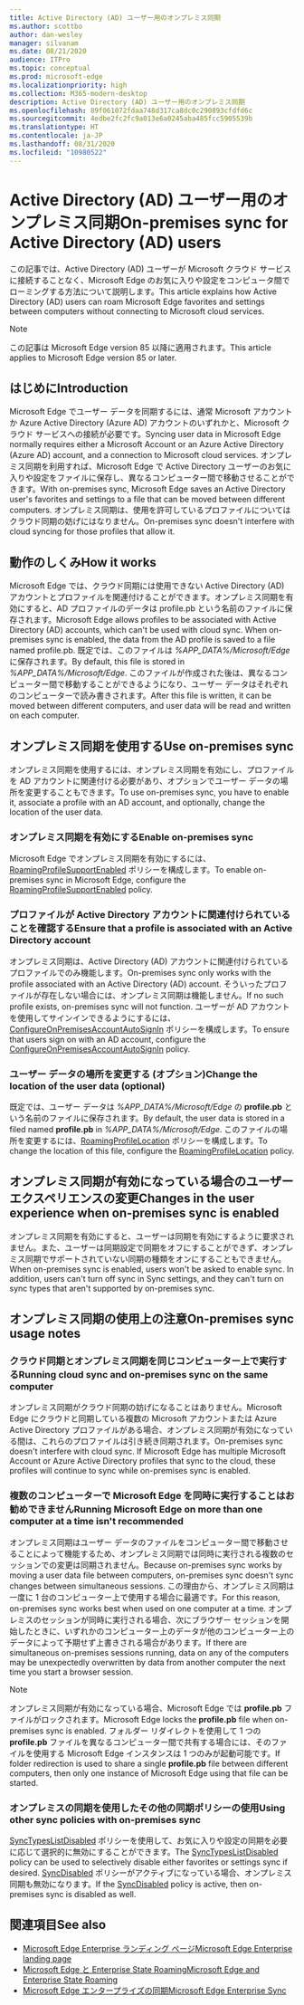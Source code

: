 ```yaml
---
title: Active Directory (AD) ユーザー用のオンプレミス同期
ms.author: scottbo
author: dan-wesley
manager: silvanam
ms.date: 08/21/2020
audience: ITPro
ms.topic: conceptual
ms.prod: microsoft-edge
ms.localizationpriority: high
ms.collection: M365-modern-desktop
description: Active Directory (AD) ユーザー用のオンプレミス同期
ms.openlocfilehash: 89f061072fdaa748d317ca8dc0c290893cfdfd6c
ms.sourcegitcommit: 4edbe2fc2fc9a013e6a0245aba485fcc5905539b
ms.translationtype: HT
ms.contentlocale: ja-JP
ms.lasthandoff: 08/31/2020
ms.locfileid: "10980522"
---
```

# <span data-ttu-id="94a2d-103">Active Directory (AD) ユーザー用のオンプレミス同期</span><span class="sxs-lookup"><span data-stu-id="94a2d-103">On-premises sync for Active Directory (AD) users</span></span>

<span data-ttu-id="94a2d-104">この記事では、Active Directory (AD) ユーザーが Microsoft クラウド サービスに接続することなく、Microsoft Edge のお気に入りや設定をコンピュータ間でローミングする方法について説明します。</span><span class="sxs-lookup"><span data-stu-id="94a2d-104">This article explains how Active Directory (AD) users can roam Microsoft Edge favorites and settings between computers without connecting to Microsoft cloud services.</span></span>

> [!NOTE]
> <span data-ttu-id="94a2d-105">この記事は Microsoft Edge version 85 以降に適用されます。</span><span class="sxs-lookup"><span data-stu-id="94a2d-105">This article applies to Microsoft Edge version 85 or later.</span></span>

## <span data-ttu-id="94a2d-106">はじめに</span><span class="sxs-lookup"><span data-stu-id="94a2d-106">Introduction</span></span>

<span data-ttu-id="94a2d-107">Microsoft Edge でユーザー データを同期するには、通常 Microsoft アカウントか Azure Active Directory (Azure AD) アカウントのいずれかと、Microsoft クラウド サービスへの接続が必要です。</span><span class="sxs-lookup"><span data-stu-id="94a2d-107">Syncing user data in Microsoft Edge normally requires either a Microsoft Account or an Azure Active Directory (Azure AD) account, and a connection to Microsoft cloud services.</span></span> <span data-ttu-id="94a2d-108">オンプレミス同期を利用すれば、Microsoft Edge で Active Directory ユーザーのお気に入りや設定をファイルに保存し、異なるコンピューター間で移動させることができます。</span><span class="sxs-lookup"><span data-stu-id="94a2d-108">With on-premises sync, Microsoft Edge saves an Active Directory user's favorites and settings to a file that can be moved between different computers.</span></span> <span data-ttu-id="94a2d-109">オンプレミス同期は、使用を許可しているプロファイルについてはクラウド同期の妨げにはなりません。</span><span class="sxs-lookup"><span data-stu-id="94a2d-109">On-premises sync doesn't interfere with cloud syncing for those profiles that allow it.</span></span>

## <span data-ttu-id="94a2d-110">動作のしくみ</span><span class="sxs-lookup"><span data-stu-id="94a2d-110">How it works</span></span>

<span data-ttu-id="94a2d-111">Microsoft Edge では、クラウド同期には使用できない Active Directory (AD) アカウントとプロファイルを関連付けることができます。オンプレミス同期を有効にすると、AD プロファイルのデータは profile.pb という名前のファイルに保存されます。</span><span class="sxs-lookup"><span data-stu-id="94a2d-111">Microsoft Edge allows profiles to be associated with Active Directory (AD) accounts, which can't be used with cloud sync. When on-premises sync is enabled, the data from the AD profile is saved to a file named profile.pb.</span></span> <span data-ttu-id="94a2d-112">既定では、このファイルは *%APP_DATA%/Microsoft/Edge* に保存されます。</span><span class="sxs-lookup"><span data-stu-id="94a2d-112">By default, this file is stored in *%APP_DATA%/Microsoft/Edge*.</span></span> <span data-ttu-id="94a2d-113">このファイルが作成された後は、異なるコンピューター間で移動することができるようになり、ユーザー データはそれぞれのコンピューターで読み書きされます。</span><span class="sxs-lookup"><span data-stu-id="94a2d-113">After this file is written, it can be moved between different computers, and user data will be read and written on each computer.</span></span>

## <span data-ttu-id="94a2d-114">オンプレミス同期を使用する</span><span class="sxs-lookup"><span data-stu-id="94a2d-114">Use on-premises sync</span></span>

<span data-ttu-id="94a2d-115">オンプレミス同期を使用するには、オンプレミス同期を有効にし、プロファイルを AD アカウントに関連付ける必要があり、オプションでユーザー データの場所を変更することもできます。</span><span class="sxs-lookup"><span data-stu-id="94a2d-115">To use on-premises sync, you have to enable it, associate a profile with an AD account, and optionally, change the location of the user data.</span></span>

### <span data-ttu-id="94a2d-116">オンプレミス同期を有効にする</span><span class="sxs-lookup"><span data-stu-id="94a2d-116">Enable on-premises sync</span></span>

<span data-ttu-id="94a2d-117">Microsoft Edge でオンプレミス同期を有効にするには、[RoamingProfileSupportEnabled](https://docs.microsoft.com/DeployEdge/microsoft-edge-policies#roamingprofilesupportenabled) ポリシーを構成します。</span><span class="sxs-lookup"><span data-stu-id="94a2d-117">To enable on-premises sync in Microsoft Edge, configure the [RoamingProfileSupportEnabled](https://docs.microsoft.com/DeployEdge/microsoft-edge-policies#roamingprofilesupportenabled) policy.</span></span>

### <span data-ttu-id="94a2d-118">プロファイルが Active Directory アカウントに関連付けられていることを確認する</span><span class="sxs-lookup"><span data-stu-id="94a2d-118">Ensure that a profile is associated with an Active Directory account</span></span>

<span data-ttu-id="94a2d-119">オンプレミス同期は、Active Directory (AD) アカウントに関連付けられているプロファイルでのみ機能します。</span><span class="sxs-lookup"><span data-stu-id="94a2d-119">On-premises sync only works with the profile associated with an Active Directory (AD) account.</span></span> <span data-ttu-id="94a2d-120">そういったプロファイルが存在しない場合には、オンプレミス同期は機能しません。</span><span class="sxs-lookup"><span data-stu-id="94a2d-120">If no such profile exists, on-premises sync will not function.</span></span> <span data-ttu-id="94a2d-121">ユーザーが AD アカウントを使用してサインインできるようにするには、[ConfigureOnPremisesAccountAutoSignIn](https://docs.microsoft.com/DeployEdge/microsoft-edge-policies#configureonpremisesaccountautosignin) ポリシーを構成します。</span><span class="sxs-lookup"><span data-stu-id="94a2d-121">To ensure that users sign on with an AD account, configure the [ConfigureOnPremisesAccountAutoSignIn](https://docs.microsoft.com/DeployEdge/microsoft-edge-policies#configureonpremisesaccountautosignin) policy.</span></span>

### <span data-ttu-id="94a2d-122">ユーザー データの場所を変更する (オプション)</span><span class="sxs-lookup"><span data-stu-id="94a2d-122">Change the location of the user data (optional)</span></span>

<span data-ttu-id="94a2d-123">既定では、ユーザー データは *%APP_DATA%/Microsoft/Edge* の **profile.pb** という名前のファイルに保存されます。</span><span class="sxs-lookup"><span data-stu-id="94a2d-123">By default, the user data is stored in a filed named **profile.pb** in *%APP_DATA%/Microsoft/Edge*.</span></span> <span data-ttu-id="94a2d-124">このファイルの場所を変更するには、[RoamingProfileLocation](https://docs.microsoft.com/DeployEdge/microsoft-edge-policies#roamingprofilelocation) ポリシーを構成します。</span><span class="sxs-lookup"><span data-stu-id="94a2d-124">To change the location of this file, configure the [RoamingProfileLocation](https://docs.microsoft.com/DeployEdge/microsoft-edge-policies#roamingprofilelocation) policy.</span></span>

## <span data-ttu-id="94a2d-125">オンプレミス同期が有効になっている場合のユーザー エクスペリエンスの変更</span><span class="sxs-lookup"><span data-stu-id="94a2d-125">Changes in the user experience when on-premises sync is enabled</span></span>

<span data-ttu-id="94a2d-126">オンプレミス同期を有効にすると、ユーザーは同期を有効にするように要求されません。また、ユーザーは同期設定で同期をオフにすることができず、オンプレミス同期でサポートされていない同期の種類をオンにすることもできません。</span><span class="sxs-lookup"><span data-stu-id="94a2d-126">When on-premises sync is enabled, users won't be asked to enable sync. In addition, users can't turn off sync in Sync settings, and they can't turn on sync types that aren't supported by on-premises sync.</span></span>

## <span data-ttu-id="94a2d-127">オンプレミス同期の使用上の注意</span><span class="sxs-lookup"><span data-stu-id="94a2d-127">On-premises sync usage notes</span></span>

### <span data-ttu-id="94a2d-128">クラウド同期とオンプレミス同期を同じコンピューター上で実行する</span><span class="sxs-lookup"><span data-stu-id="94a2d-128">Running cloud sync and on-premises sync on the same computer</span></span>

<span data-ttu-id="94a2d-129">オンプレミス同期がクラウド同期の妨げになることはありません。Microsoft Edge にクラウドと同期している複数の Microsoft アカウントまたは Azure Active Directory プロファイルがある場合、オンプレミス同期が有効になっている間は、これらのプロファイルは引き続き同期されます。</span><span class="sxs-lookup"><span data-stu-id="94a2d-129">On-premises sync doesn't interfere with cloud sync. If Microsoft Edge has multiple Microsoft Account or Azure Active Directory profiles that sync to the cloud, these profiles will continue to sync while on-premises sync is enabled.</span></span>

### <span data-ttu-id="94a2d-130">複数のコンピューターで Microsoft Edge を同時に実行することはお勧めできません</span><span class="sxs-lookup"><span data-stu-id="94a2d-130">Running Microsoft Edge on more than one computer at a time isn't recommended</span></span>

<span data-ttu-id="94a2d-131">オンプレミス同期はユーザー データのファイルをコンピューター間で移動させることによって機能するため、オンプレミス同期では同時に実行される複数のセッションでの変更は同期されません。</span><span class="sxs-lookup"><span data-stu-id="94a2d-131">Because on-premises sync works by moving a user data file between computers, on-premises sync doesn't sync changes between simultaneous sessions.</span></span> <span data-ttu-id="94a2d-132">この理由から、オンプレミス同期は一度に 1 台のコンピューター上で使用する場合に最適です。</span><span class="sxs-lookup"><span data-stu-id="94a2d-132">For this reason, on-premises sync works best when used on one computer at a time.</span></span> <span data-ttu-id="94a2d-133">オンプレミスのセッションが同時に実行される場合、次にブラウザー セッションを開始したときに、いずれかのコンピューター上のデータが他のコンピューター上のデータによって予期せず上書きされる場合があります。</span><span class="sxs-lookup"><span data-stu-id="94a2d-133">If there are simultaneous on-premises sessions running, data on any of the computers may be unexpectedly overwritten by data from another computer the next time you start a browser session.</span></span>

> [!NOTE]
> <span data-ttu-id="94a2d-134">オンプレミス同期が有効になっている場合、Microsoft Edge では **profile.pb** ファイルがロックされます。</span><span class="sxs-lookup"><span data-stu-id="94a2d-134">Microsoft Edge locks the **profile.pb** file when on-premises sync is enabled.</span></span> <span data-ttu-id="94a2d-135">フォルダー リダイレクトを使用して 1 つの **profile.pb** ファイルを異なるコンピューター間で共有する場合には、そのファイルを使用する Microsoft Edge インスタンスは 1 つのみが起動可能です。</span><span class="sxs-lookup"><span data-stu-id="94a2d-135">If folder redirection is used to share a single **profile.pb** file between different computers, then only one instance of Microsoft Edge using that file can be started.</span></span>

### <span data-ttu-id="94a2d-136">オンプレミスの同期を使用したその他の同期ポリシーの使用</span><span class="sxs-lookup"><span data-stu-id="94a2d-136">Using other sync policies with on-premises sync</span></span>

<span data-ttu-id="94a2d-137">[SyncTypesListDisabled](https://docs.microsoft.com/DeployEdge/microsoft-edge-policies#synctypeslistdisabled) ポリシーを使用して、お気に入りや設定の同期を必要に応じて選択的に無効にすることができます。</span><span class="sxs-lookup"><span data-stu-id="94a2d-137">The [SyncTypesListDisabled](https://docs.microsoft.com/DeployEdge/microsoft-edge-policies#synctypeslistdisabled) policy can be used to selectively disable either favorites or settings sync if desired.</span></span> <span data-ttu-id="94a2d-138">[SyncDisabled](https://docs.microsoft.com/DeployEdge/microsoft-edge-policies#syncdisabled) ポリシーがアクティブになっている場合、オンプレミス同期も無効になります。</span><span class="sxs-lookup"><span data-stu-id="94a2d-138">If the [SyncDisabled](https://docs.microsoft.com/DeployEdge/microsoft-edge-policies#syncdisabled) policy is active, then on-premises sync is disabled as well.</span></span>  

## <span data-ttu-id="94a2d-139">関連項目</span><span class="sxs-lookup"><span data-stu-id="94a2d-139">See also</span></span>

- [<span data-ttu-id="94a2d-140">Microsoft Edge Enterprise ランディング ページ</span><span class="sxs-lookup"><span data-stu-id="94a2d-140">Microsoft Edge Enterprise landing page</span></span>](https://aka.ms/EdgeEnterprise)
- [<span data-ttu-id="94a2d-141">Microsoft Edge と Enterprise State Roaming</span><span class="sxs-lookup"><span data-stu-id="94a2d-141">Microsoft Edge and Enterprise State Roaming</span></span>](microsoft-edge-enterprise-state-roaming.md)
- [<span data-ttu-id="94a2d-142">Microsoft Edge エンタープライズの同期</span><span class="sxs-lookup"><span data-stu-id="94a2d-142">Microsoft Edge Enterprise Sync</span></span>](microsoft-edge-enterprise-sync.md)
